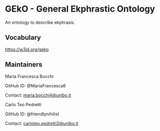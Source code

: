 # GEkO - General Ekphrastic Ontology
An ontology to describe ekphrasis.

## Vocabulary
https://w3id.org/geko

## Maintainers
Maria Francesca Bocchi

GitHub ID: @MariaFrancesca6

Contact: maria.bocchi4@unibo.it

Carlo Teo Pedretti

GitHub ID: @friendlynihilist

Contact: carloteo.pedretti2@unibo.it
